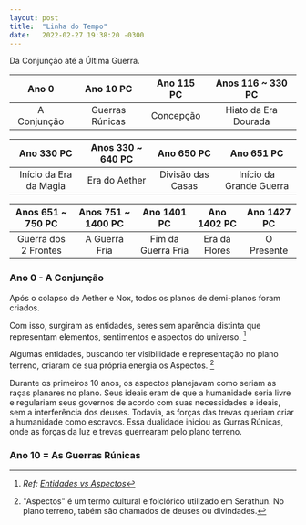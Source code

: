 ```yaml
---
layout: post
title:  "Linha do Tempo"
date:   2022-02-27 19:38:20 -0300
---
```


Da Conjunção até a Última Guerra.

|    Ano 0    |    Ano 10 PC    | Ano 115 PC |  Anos 116 ~ 330 PC   |
|:-----------:|:---------------:|:----------:|:--------------------:|
| A Conjunção | Guerras Rúnicas |  Concepção | Hiato da Era Dourada |

|       Ano 330 PC       | Anos 330 ~ 640 PC |     Ano 650 PC    |        Ano 651 PC       |
|:----------------------:|:-----------------:|:-----------------:|:-----------------------:|
| Início da Era da Magia |   Era do Aether   | Divisão das Casas | Início da Grande Guerra |

|   Anos 651 ~ 750 PC  | Anos 751 ~ 1400 PC |     Ano 1401 PC    |  Ano 1402 PC  | Ano 1427 PC |
|:--------------------:|:------------------:|:------------------:|:-------------:|:-----------:|
| Guerra dos 2 Frontes |    A Guerra Fria   | Fim da Guerra Fria | Era da Flores |  O Presente |

### Ano 0 - A Conjunção 

Após o colapso de Aether e Nox, todos os planos de demi-planos foram criados. 

Com isso, surgiram as entidades, seres sem aparência distinta que representam elementos, sentimentos e aspectos do universo. [^1]  

Algumas entidades, buscando ter visibilidade e representação no plano terreno, criaram de sua própria energia os Aspectos. [^2]

Durante os primeiros 10 anos, os aspectos planejavam como seriam as raças planares no plano. Seus ideais eram de que a humanidade seria livre e regulariam seus governos de acordo com suas necessidades e ideais, sem a interferência dos deuses. Todavia, as forças das trevas queriam criar a humanidade como escravos. Essa dualidade iniciou as Gurras Rúnicas, onde as forças da luz e trevas guerrearam pelo plano terreno.

### Ano 10 = As Guerras Rúnicas





[^1]: *Ref: <a href="../../../2022/02/19/aspectos_vs_entidades"><ins>Entidades vs Aspectos</ins></a>*

[^2]: "Aspectos" é um termo cultural e folclórico utilizado em Serathun. No plano terreno, tabém são chamados de deuses ou divindades. 